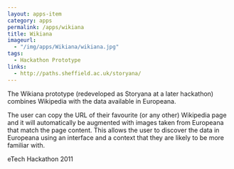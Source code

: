 ```yaml
---
layout: apps-item
category: apps
permalink: /apps/wikiana
title: Wikiana
imageurl:
  - "/img/apps/Wikiana/wikiana.jpg"
tags:
  - Hackathon Prototype
links:
  - http://paths.sheffield.ac.uk/storyana/
---
```


The Wikiana prototype (redeveloped as Storyana at a later hackathon) combines Wikipedia with the data available in Europeana.

The user can copy the URL of their favourite (or any other) Wikipedia page and it will automatically be augmented with images taken from Europeana that match the page content. This allows the user to discover the data in Europeana using an interface and a context that they are likely to be more familiar with.

eTech Hackathon 2011
